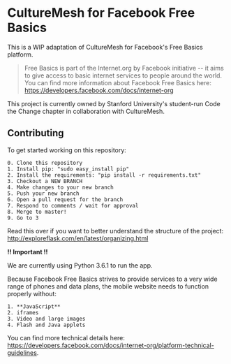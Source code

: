 
# CultureMesh for Facebook Free Basics 

This is a WIP adaptation of CultureMesh for Facebook's Free Basics platform.

> Free Basics is part of the Internet.org by Facebook initiative -- it aims
> to give access to basic internet services to people around the world.
> You can find more information about Facebook Free Basics here: https://developers.facebook.com/docs/internet-org

This project is currently owned by Stanford University's student-run Code the Change chapter in 
collaboration with CultureMesh. 

## Contributing

To get started working on this repository:

	0. Clone this repository
	1. Install pip: "sudo easy_install pip"
	2. Install the requirements: "pip install -r requirements.txt"
	3. Checkout a NEW BRANCH
	4. Make changes to your new branch
	5. Push your new branch
	6. Open a pull request for the branch
	7. Respond to comments / wait for approval
	8. Merge to master!
	9. Go to 3

Read this over if you want to better understand the structure of the project: http://exploreflask.com/en/latest/organizing.html

**!! Important !!**

We are currently using Python 3.6.1 to run the app. 

Because Facebook Free Basics strives to provide services to a very wide range of phones
and data plans, the mobile website needs to function properly without:

	1. **JavaScript**
	2. iframes
	3. Video and large images
	4. Flash and Java applets

You can find more technical details here: https://developers.facebook.com/docs/internet-org/platform-technical-guidelines. 